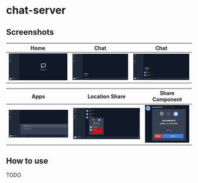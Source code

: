 # chat-server

## Screenshots

Home | Chat | Chat
:-----:|:-----:|:-----:
![home](/images/1-min.png "Home") | ![chat screen](/images/2-min.png "Chat screen") | ![chat screen 2](/images/3-min.png "Chat screen 2")


Apps | Location Share | Share Component
:-----:|:-----:|:-----:
![apps](/images/4-min.png "Apps") | ![location share](/images/5-min.png "Location share") | ![component](/images/6-min.png "Share component")



## How to use

TODO